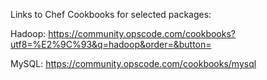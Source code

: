 Links to Chef Cookbooks for selected packages:

Hadoop: https://community.opscode.com/cookbooks?utf8=%E2%9C%93&q=hadoop&order=&button=

MySQL: https://community.opscode.com/cookbooks/mysql

